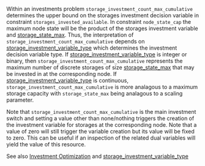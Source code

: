 Within an investments problem `storage_investment_count_max_cumulative` determines the upper bound on the storages investment decision variable in constraint `storages_invested_available`. In constraint `node_state_cap` the maximum node state will be the product of the storages investment variable and [storage\_state\_max](@ref). Thus, the interpretation of `storage_investment_count_max_cumulative` depends on [storage\_investment\_variable\_type](@ref) which determines the investment decision variable type. If [storage\_investment\_variable\_type](@ref) is integer or binary, then `storage_investment_count_max_cumulative` represents the maximum number of discrete storages of size [storage\_state\_max](@ref) that may be invested in at the corresponding node. If [storage\_investment\_variable\_type](@ref) is continuous, `storage_investment_count_max_cumulative` is more analagous to a maximum storage capacity with `storage_state_max` being analagous to a scaling parameter.

Note that `storage_investment_count_max_cumulative` is the main investment switch and setting a value other than none/nothing triggers the creation of the investment variable for storages at the corresponding node. Note that a value of zero will still trigger the variable creation but its value will be fixed to zero. This can be useful if an inspection of the related dual variables will yield the value of this resource.

See also [Investment Optimization](@ref) and [storage\_investment\_variable\_type](@ref)
